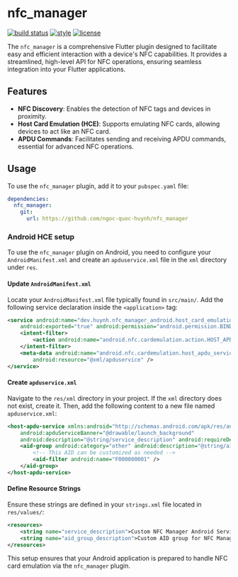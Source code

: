 # nfc_manager

[![build status](https://github.com/ngoc-quoc-huynh/nfc_manager/actions/workflows/nfc_manager.yaml/badge.svg?branch=main)](https://github.com/ngoc-quoc-huynh/nfc_manager/actions/workflows/nfc_manager.yaml?query=branch%3Amain)
[![style](https://img.shields.io/badge/style-cosee__lints-brightgreen)](https://pub.dev/packages/cosee_lints)
[![license](https://img.shields.io/github/license/ngoc-quoc-huynh/nfc_manager)](https://raw.githubusercontent.com/ngoc-quoc-huynh/nfc_manager/refs/heads/main/LICENSE)

The `nfc_manager` is a comprehensive Flutter plugin designed to facilitate easy and efficient
interaction with a device's NFC capabilities. It provides a streamlined, high-level API for NFC
operations, ensuring seamless integration into your Flutter applications.

## Features

- **NFC Discovery**: Enables the detection of NFC tags and devices in proximity.
- **Host Card Emulation (HCE)**: Supports emulating NFC cards, allowing devices to act like an NFC
  card.
- **APDU Commands**: Facilitates sending and receiving APDU commands, essential for advanced NFC
  operations.

## Usage

To use the `nfc_manager` plugin, add it to your `pubspec.yaml` file:

```yaml
dependencies:
  nfc_manager:
    git:
      url: https://github.com/ngoc-quoc-huynh/nfc_manager
```

### Android HCE setup

To use the `nfc_manager` plugin on Android, you need to configure your `AndroidManifest.xml` and
create an `apduservice.xml` file in the `xml` directory under `res`.

#### Update `AndroidManifest.xml`

Locate your `AndroidManifest.xml` file typically found in `src/main/`. Add the following service
declaration inside the `<application>` tag:

```xml
<service android:name="dev.huynh.nfc_manager_android.host_card_emulation.HostCardEmulation"
    android:exported="true" android:permission="android.permission.BIND_NFC_SERVICE">
    <intent-filter>
        <action android:name="android.nfc.cardemulation.action.HOST_APDU_SERVICE" />
    </intent-filter>
    <meta-data android:name="android.nfc.cardemulation.host_apdu_service"
        android:resource="@xml/apduservice" />
</service>
```

#### Create `apduservice.xml`

Navigate to the `res/xml` directory in your project. If the `xml` directory does not exist, create
it. Then, add the following content to a new file named `apduservice.xml`:

```xml
<host-apdu-service xmlns:android="http://schemas.android.com/apk/res/android"
    android:apduServiceBanner="@drawable/launch_background"
    android:description="@string/service_description" android:requireDeviceUnlock="true">
    <aid-group android:category="other" android:description="@string/aid_group_description">
        <!-- This AID can be customized as needed -->
        <aid-filter android:name="F000000001" />
    </aid-group>
</host-apdu-service>
```

#### Define Resource Strings

Ensure these strings are defined in your `strings.xml` file located in `res/values/`:

```xml
<resources>
    <string name="service_description">Custom NFC Manager Android Service</string>
    <string name="aid_group_description">Custom AID group for NFC Manager Android</string>
</resources>
```

This setup ensures that your Android application is prepared to handle NFC card emulation via the
`nfc_manager` plugin. 